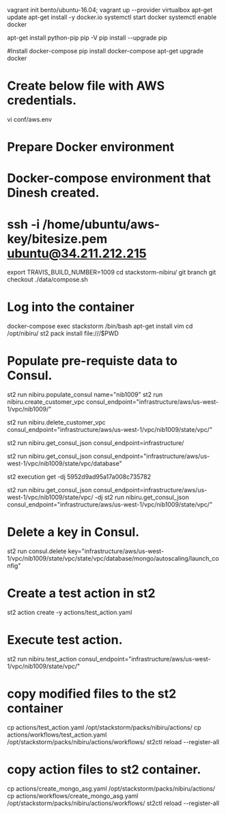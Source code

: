 vagrant init bento/ubuntu-16.04; vagrant up --provider virtualbox
apt-get update
apt-get install -y docker.io
systemctl start docker
systemctl enable docker

apt-get install python-pip
pip -V
pip install --upgrade pip

#Install docker-compose
pip install docker-compose
apt-get upgrade docker



# Create below file with AWS credentials.
vi conf/aws.env



# Prepare Docker environment
# Docker-compose environment that Dinesh created. 
# ssh -i /home/ubuntu/aws-key/bitesize.pem ubuntu@34.211.212.215
export TRAVIS_BUILD_NUMBER=1009
cd stackstorm-nibiru/
git branch
git checkout <branch-name>
./data/compose.sh

# Log into the container
docker-compose exec stackstorm /bin/bash
apt-get install vim
cd /opt/nibiru/
st2 pack install file:///$PWD

# Populate pre-requiste data to Consul. 
st2 run nibiru.populate_consul name="nib1009"
st2 run nibiru.create_customer_vpc consul_endpoint="infrastructure/aws/us-west-1/vpc/nib1009/"

st2 run nibiru.delete_customer_vpc consul_endpoint="infrastructure/aws/us-west-1/vpc/nib1009/state/vpc/"

st2 run nibiru.get_consul_json consul_endpoint=infrastructure/

st2 run nibiru.get_consul_json consul_endpoint="infrastructure/aws/us-west-1/vpc/nib1009/state/vpc/database"

st2 execution get -dj 5952d9ad95a17a008c735782

st2 run nibiru.get_consul_json consul_endpoint=infrastructure/aws/us-west-1/vpc/nib1009/state/vpc/ -dj
st2 run nibiru.get_consul_json consul_endpoint="infrastructure/aws/us-west-1/vpc/nib1009/state/vpc/"

# Delete a key in Consul. 
st2 run consul.delete key="infrastructure/aws/us-west-1/vpc/nib1009/state/vpc/state/vpc/database/mongo/autoscaling/launch_config"

# Create a test action in st2
st2 action create -y actions/test_action.yaml

# Execute test action. 
st2 run nibiru.test_action consul_endpoint="infrastructure/aws/us-west-1/vpc/nib1009/state/vpc/"

# copy modified files to the st2 container
cp actions/test_action.yaml /opt/stackstorm/packs/nibiru/actions/
cp actions/workflows/test_action.yaml /opt/stackstorm/packs/nibiru/actions/workflows/
st2ctl reload --register-all

# copy action files to st2 container. 
cp actions/create_mongo_asg.yaml /opt/stackstorm/packs/nibiru/actions/
cp actions/workflows/create_mongo_asg.yaml /opt/stackstorm/packs/nibiru/actions/workflows/
st2ctl reload --register-all
